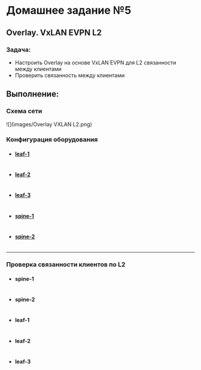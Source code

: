 # Домашнее задание №5

## Overlay. VxLAN EVPN L2

### Задача:

- Настроить Overlay на основе VxLAN EVPN для L2 связанности между клиентами
- Проверить связанность между клиентами

## Выполнение:

### Схема сети

![](images/Overlay VXLAN L2.png)

### Конфигурация оборудования

- #### [leaf-1](config/leaf-1.conf)

```

```

- #### [leaf-2](config/leaf-2.conf)

```

```

- #### [leaf-3](config/leaf-3.conf)

```

```

- #### [spine-1](config/spine-1.conf)

```

```

- #### [spine-2](config/spine-2.conf)

```

```

---

### Проверка связанности клиентов по L2

- #### spine-1

```

```

- #### spine-2

```

```

- #### leaf-1

```

```

- #### leaf-2

```

```

- #### leaf-3

```

```
